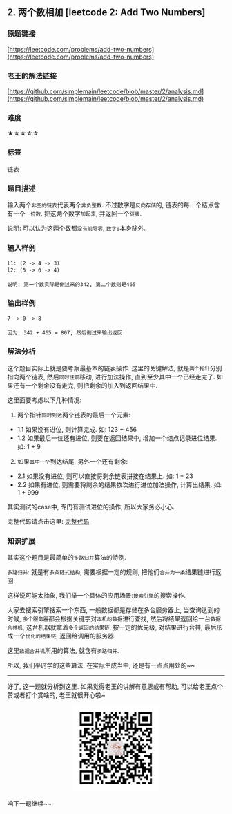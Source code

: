 ## 2. 两个数相加 [leetcode 2: Add Two Numbers]

### 原题链接

[https://leetcode.com/problems/add-two-numbers](https://leetcode.com/problems/add-two-numbers)


### 老王的解法链接
[https://github.com/simplemain/leetcode/blob/master/2/analysis.md](https://github.com/simplemain/leetcode/blob/master/2/analysis.md)

### 难度

★☆☆☆☆

### 标签

链表

### 题目描述

输入两个`非空的链表`代表两个`非负整数`. 不过数字是`反向存储`的, 链表的每一个结点含有一个`一位数`. 把这两个数字`加起来`, 并返回一个`链表`.

说明: 可以认为这两个数都`没有前导零`, `数字0`本身除外.

### 输入样例

```
l1: (2 -> 4 -> 3)
l2: (5 -> 6 -> 4)

说明: 第一个数实际是倒过来的342, 第二个数则是465
```

### 输出样例

```
7 -> 0 -> 8

因为: 342 + 465 = 807, 然后倒过来输出返回
```

### 解法分析

这个题目实际上就是要考察最基本的链表操作. 这里的关键解法, 就是`两个指针`分别指向两个链表, 然后`同时往前`移动, 进行加法操作, 直到至少其中一个已经走完了. 如果还有一个剩余没有走完, 则把剩余的加入到返回结果中.

这里面要考虑以下几种情况:

1. 两个指针`同时到达`两个链表的最后一个元素:

* 1.1 如果没有进位, 则计算完成. 如: 123 + 456
* 1.2 如果最后一位还有进位, 则要在返回结果中, 增加一个结点记录进位结果. 如: 1 + 9

2. 如果`其中一个`到达结尾, 另外一个还有剩余:

* 2.1 如果没有进位, 则可以直接将剩余链表拼接在结果上. 如: 1 + 23
* 2.2 如果有进位, 则需要将剩余的结果依次进行进位加法操作, 计算出结果. 如: 1 + 999

其实测试的case中, 专门有测试进位的操作, 所以大家务必小心.

完整代码请点击这里: [完整代码](Solution1.java)

### 知识扩展

其实这个题目是最简单的`多路归并`算法的特例. 

`多路归并`: 就是有`多条链式结构`, 需要根据一定的规则, 把他们`合并为一条`结果链进行返回. 

这样说可能太抽象, 我们举一个具体的应用场景:`搜索引擎`的搜索操作. 

大家去搜索引擎搜索一个东西, 一般数据都是存储在多台服务器上, 当查询达到的时候, `多个服务器`都会根据关键字对`本机的数据`进行查找, 然后将结果返回给一台`数据合并机`, 这台机器就拿着`多个返回的结果链`, 按一定的优先级, 对结果进行合并, 最后形成一个`优化的结果链`, 返回给调用的服务器.

这里`数据合并机`所用的算法, 就含有`多路归并`. 

所以, 我们平时学的这些算法, 在实际生成当中, 还是有一点点用处的~~

---

好了, 这一题就分析到这里. 如果觉得老王的讲解有意思或有帮助, 可以给老王点个赞或者打个赏啥的, 老王就很开心啦~

<div align="center"><img src="https://github.com/simplemain/leetcode/blob/master/qrcode_pay.min.jpg" width="200" height="200" /></div>

咱下一题继续~~
